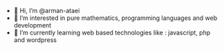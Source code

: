 - 👋 Hi, I’m @arman-ataei
- 👀 I’m interested in pure mathematics, programming languages and web development
- 🌱 I’m currently learning web based technologies like : javascript, php and wordpress

<!---
arman-ataei/arman-ataei is a ✨ special ✨ repository because its `README.md` (this file) appears on your GitHub profile.
You can click the Preview link to take a look at your changes.
--->
